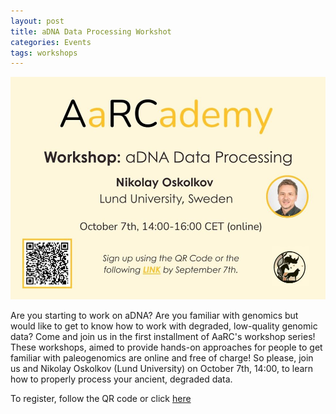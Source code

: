```yaml
---
layout: post
title: aDNA Data Processing Workshot
categories: Events
tags: workshops
---
```


![Boarding the AaRC poster](/assets/media/workshop_september2025.jpg "October 7th workshop")

Are you starting to work on aDNA? Are you familiar with genomics but would like to get to know how to work with degraded, low-quality genomic data?
Come and join us in the first installment of AaRC's workshop series! 
These workshops, aimed to provide hands-on approaches for people to get familiar with paleogenomics are online and free of charge!
So please, join us and Nikolay Oskolkov (Lund University) on October 7th, 14:00, to learn how to properly process your ancient, degraded data. 

To register, follow the QR code or click [here](https://docs.google.com/forms/d/1c_cQznSsX9xeLAdzJHFvvBy3OxwAdGDvDgTrY7kNXEY/viewform?edit_requested=true)
